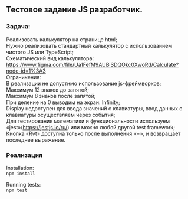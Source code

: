 ## Тестовое задание JS разработчик. 

### Задача:  
Реализовать калькулятор на странице html;  
Нужно реализовать стандартный калькулятор с использованием чистого JS или TypeScript;  
Схематический вид калькулятора:  
https://www.figma.com/file/Ua1FefM9AUBiSDQOkc0XwoRd/Calculate?node-id=1%3A3  
Ограничения:  
В реализации не допустимо использование js-фреймворков;  
Максимум 12 знаков до запятой;  
Максимум 8 знаков после запятой;  
При деление на 0 выводим на экран: Infinity;  
Display недоступен для ввода значений с клавиатуры, ввод данных с клавиатуры осуществляем через события;  
Для тестирования математики и функциональности используем «jest»(https://jestjs.io/ru/) или можно любой другой test framework;  
Кнопка «Rvt» доступна только после выполнения «=», и возвращает последнее выражение.  


### Реализация
Installation:  
`npm install` 

Running tests:  
`npm test`

